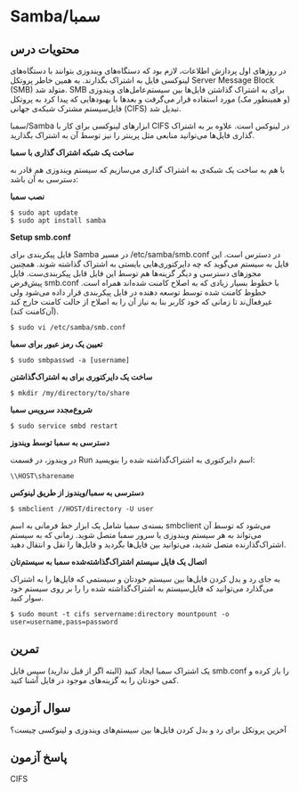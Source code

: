 # Samba/سمبا

## محتویات درس

در روزهای اول پردازش اطلاعات، لازم بود که دستگاه‌های ویندوزی بتوانند با دستگاه‌های لینوکسی فایل به اشتراک بگذارند. به همین خاطر پروتکل Server Message Block (SMB) متولد شد. SMB برای به اشتراک گذاشتن فایل‌ها بین سیستم‌عامل‌های ویندوزی (و همینطور مک) مورد استفاده قرار می‌گرفت و بعدها با بهبودهایی که پیدا کرد به پروتکل فایل‌سیستم مشترک شبکه‌ی جهانی (CIFS) تبدیل شد.

سمبا/Samba ابزارهای لینوکسی برای کار با CIFS در لینوکس است. علاوه بر به اشتراک گذاری فایل‌ها می‌توانید منابعی مثل پرینتر را نیز توسط آن به اشتراک بگذارید.

**ساخت یک شبکه اشتراک گذاری با سمبا**

با هم به ساخت یک شبکه‌ی به اشتراک گذاری می‌سازیم که سیستم ویندوزی هم قادر به دسترسی به آن باشد:

**نصب سمبا**

```
$ sudo apt update
$ sudo apt install samba
```

**Setup smb.conf**

فایل پیکربندی برای Samba در مسیر /etc/samba/smb.conf در دسترس است. این فایل به سیستم می‌گوید که چه دایرکتوری‌هایی بایستی به اشتراک گذاشته شوند. همچنین مجوز‌های دسترسی و دیگر گزینه‌ها هم توسط این فایل قابل پیکربندی‌ست. فایل پیش‌فرض smb.conf با خطوط بسیار زیادی که به اصلاح کامنت شده‌اند همراه است. خطوط کامنت شده توسط توسعه دهنده در فایل پیکربندی قرار داده می‌شود ولی غیرفعال‌ند تا زمانی که خود کاربر بنا به نیاز آن را به اصلاح از حالت کامنت خارج کند (آن‌کامنت کند).

```$ sudo vi /etc/samba/smb.conf```

**تعیین یک رمز عبور برای سمبا**

```$ sudo smbpasswd -a [username]```

**ساخت یک دایرکتوری برای به اشتراک‌گذاشتن**

```$ mkdir /my/directory/to/share```

**شروع‌مجدد سرویس سمبا**


```$ sudo service smbd restart```

**دسترسی به سمبا توسط ویندوز**

در ویندوز، در قسمت Run اسم دایرکتوری به اشتراک‌گذاشته شده را بنویسید:

```\\HOST\sharename```

**دسترسی به سمبا/ویندوز از طریق لینوکس**

```$ smbclient //HOST/directory -U user```

بسته‌ی سمبا شامل یک ابزار خط فرمانی به اسم smbclient می‌شود که توسط آن می‌تواند به هر سیستم ویندوزی یا سرور سمبا متصل شوید. زمانی که به سیستم اشتراک‌گذارنده متصل شدید، می‌توانید بین فایل‌ها بگردید و فایل‌ها را نقل و انتقال دهید.

**اتصال یک فایل سیستم اشتراک‌گذاشته‌شده سمبا به سیستم‌تان**

به جای رد و بدل کردن فایل‌ها بین سیستم خودتان و سیستمی که فایل‌ها را به اشتراک می‌گذارد می‌توانید که فایل‌سیستم به اشتراک‌گذاشته شده را را بر روی سیستم خود سوار کنید.

```$ sudo mount -t cifs servername:directory mountpount -o user=username,pass=password```

## تمرین

یک اشتراک سمبا ایجاد کنید (البته اگر از قبل ندارید) سپس فایل smb.conf را باز کرده و کمی خودتان را به گزینه‌های موجود در فایل آشنا کنید.

## سوال آزمون

آخرین پروتکل برای رد و بدل کردن فایل‌ها بین سیستم‌های ویندوزی و لینوکسی چیست؟

## پاسخ آزمون

CIFS
